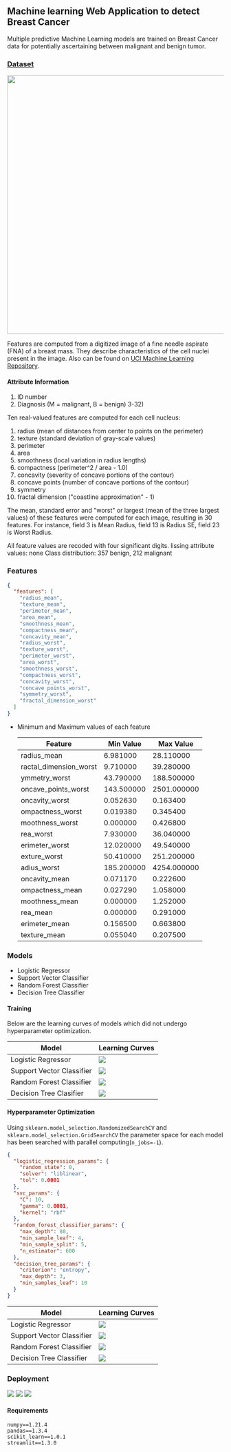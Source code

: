 ## Machine learning Web Application to detect Breast Cancer

Multiple predictive Machine Learning models are
trained on Breast Cancer data for potentially
ascertaining between malignant and benign tumor.

### [Dataset](https://www.kaggle.com/uciml/breast-cancer-wisconsin-data)

<p align="center"><img width=600 src="./Data/sample.png"></img></p>

Features are computed from a digitized image of a fine needle aspirate (FNA) of
a breast mass. They describe characteristics of the cell nuclei present in the
image.
Also can be found on [UCI Machine Learning
Repository](https://archive.ics.uci.edu/ml/datasets/Breast+Cancer+Wisconsin+%28Diagnostic%29).

#### Attribute Information

1. ID number
2. Diagnosis (M = malignant, B = benign)
   3-32)

Ten real-valued features are computed for each cell nucleus:

1. radius (mean of distances from center to points on the perimeter)
2. texture (standard deviation of gray-scale values)
3. perimeter
4. area
5. smoothness (local variation in radius lengths)
6. compactness (perimeter^2 / area - 1.0)
7. concavity (severity of concave portions of the contour)
8. concave points (number of concave portions of the contour)
9. symmetry
10. fractal dimension ("coastline approximation" - 1)

The mean, standard error and "worst" or largest (mean of the three
largest values) of these features were computed for each image,
resulting in 30 features. For instance, field 3 is Mean Radius, field
13 is Radius SE, field 23 is Worst Radius.

All feature values are recoded with four significant digits.
lissing attribute values: none
Class distribution: 357 benign, 212 malignant

### Features

```json
{
  "features": [
    "radius_mean",
    "texture_mean",
    "perimeter_mean",
    "area_mean",
    "smoothness_mean",
    "compactness_mean",
    "concavity_mean",
    "radius_worst",
    "texture_worst",
    "perimeter_worst",
    "area_worst",
    "smoothness_worst",
    "compactness_worst",
    "concavity_worst",
    "concave points_worst",
    "symmetry_worst",
    "fractal_dimension_worst"
  ]
}
```

- Minimum and Maximum values of each feature

  | Feature                | Min Value  | Max Value   |
  | ---------------------- | ---------- | ----------- |
  | radius_mean            | 6.981000   | 28.110000   |
  | ractal_dimension_worst | 9.710000   | 39.280000   |
  | ymmetry_worst          | 43.790000  | 188.500000  |
  | oncave_points_worst    | 143.500000 | 2501.000000 |
  | oncavity_worst         | 0.052630   | 0.163400    |
  | ompactness_worst       | 0.019380   | 0.345400    |
  | moothness_worst        | 0.000000   | 0.426800    |
  | rea_worst              | 7.930000   | 36.040000   |
  | erimeter_worst         | 12.020000  | 49.540000   |
  | exture_worst           | 50.410000  | 251.200000  |
  | adius_worst            | 185.200000 | 4254.000000 |
  | oncavity_mean          | 0.071170   | 0.222600    |
  | ompactness_mean        | 0.027290   | 1.058000    |
  | moothness_mean         | 0.000000   | 1.252000    |
  | rea_mean               | 0.000000   | 0.291000    |
  | erimeter_mean          | 0.156500   | 0.663800    |
  | texture_mean           | 0.055040   | 0.207500    |

### Models

- Logistic Regressor
- Support Vector Classifier
- Random Forest Classifier
- Decision Tree Classifier

#### Training

Below are the learning curves of models which did not undergo hyperparameter
optimization.

| Model                     | Learning Curves                                       |
| ------------------------- | ----------------------------------------------------- |
| Logistic Regressor        | ![](./assets/Logistic-Regressor-Learning-Curves.jpeg) |
| Support Vector Classifier | ![](./assets/Support-Vector-Classifier.jpeg)          |
| Random Forest Classifier  | ![](./assets/Random-Forest-Classifier.jpeg)           |
| Decision Tree Clasifier   | ![](./assets/Decision-Tree-Classifier.jpeg)           |

#### Hyperparameter Optimization

Using `sklearn.model_selection.RandomizedSearchCV` and
`sklearn.model_selection.GridSearchCV` the parameter space for each model has
been searched with parallel computing(`n_jobs=-1`).

```json
{
  "logistic_regression_params": {
    "random_state": 0,
    "solver": "liblinear",
    "tol": 0.0001
  },
  "svc_params": {
    "C": 10,
    "gamma": 0.0001,
    "kernel": "rbf"
  },
  "random_forest_classifier_params": {
    "max_depth": 80,
    "min_sample_leaf": 4,
    "min_sample_split": 5,
    "n_estimator": 600
  },
  "decision_tree_params": {
    "criterion": "entropy",
    "max_depth": 3,
    "min_samples_leaf": 10
  }
}
```

| Model                     | Learning Curves                                        |
| ------------------------- | ------------------------------------------------------ |
| Logistic Regressor        | ![](./assets/Logistic-Regression-Optimized.jpeg)       |
| Support Vector Classifier | ![](./assets/SVC-Optimized.jpeg)                       |
| Random Forest Classifier  | ![](./assets/Random-Forests-Classifier-Optimized.jpeg) |
| Decision Tree Classifier  | ![](./assets/Decision-Tree-Classifier-Optimized.jpeg)  |

### Deployment

![](./assets/img1.jpg)
![](./assets/img2.jpg)
![](./assets/img3.jpg)

#### Requirements

```
numpy==1.21.4
pandas==1.3.4
scikit_learn==1.0.1
streamlit==1.3.0
```
